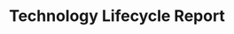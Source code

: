 ---
title: Technology Lifecycle Report
year:
description: This document describes the series of process stages that follow any given technology’s use and adoption within an organization. 
permalink: /technology-lifecycle-report
content_tags:
type: link
filters: acquisition-best-practices
---